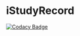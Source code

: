 # iStudyRecord
[![Codacy Badge](https://api.codacy.com/project/badge/Grade/6a08957d734e4bea8a52297842139eb8)](https://app.codacy.com/app/SummertimeS4dness/iStudyRecord?utm_source=github.com&utm_medium=referral&utm_content=SummertimeS4dness/iStudyRecord&utm_campaign=badger)